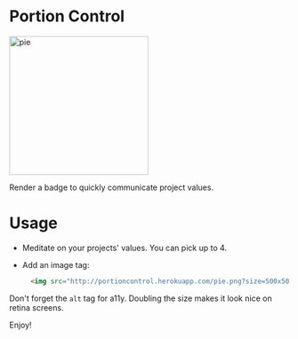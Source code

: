 # Portion Control

<img src="http://portioncontrol.herokuapp.com/pie.png?size=500x500&performance=70&readabilty=10scalability&=20" alt="pie" width=250 height=250 />


Render a badge to quickly communicate project values.


# Usage

  * Meditate on your projects' values. You can pick up to 4.

  * Add an image tag:

    ```html
      <img src="http://portioncontrol.herokuapp.com/pie.png?size=500x500&performance=70&readabilty=25&maintainability=5" alt="performance=70, readabilty=25, maintainability=5" width=250 height=250 />
    ```

Don't forget the `alt` tag for a11y. Doubling the size makes it look nice on retina screens.

Enjoy!
